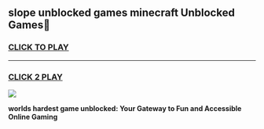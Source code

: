 
## slope unblocked games minecraft Unblocked Games👋
<h3>
<a href="https://premium.freeplayer.one?title=slope_unblocked_games_minecraft&ref=16F">CLICK TO PLAY</a></h3>
<hr>

<h3>
<a href="https://premium.freeplayer.one?title=slope_unblocked_games_minecraft&ref=16F">CLICK 2 PLAY</a>
  
</h3>

<a href="https://premium.freeplayer.one?title=slope_unblocked_games_minecraft&ref=16F/"><img src="https://clearcache.store/games.png"></a>


**worlds hardest game unblocked: Your Gateway to Fun and Accessible Online Gaming**
